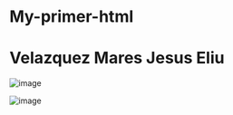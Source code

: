 # My-primer-html
# Velazquez Mares Jesus Eliu

![image](https://github.com/user-attachments/assets/841fea3e-cf31-4b67-b03e-c16d251d8fa3)

![image](https://github.com/user-attachments/assets/d7fda83e-ffd6-45b0-be0c-f6c6a3d767fb)
